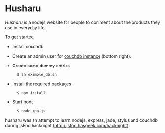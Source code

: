 Husharu
=======

*Husharu* is a nodejs website for people to comment about the products they use
in everyday life.

To get started,

* Install couchdb

* Create an admin user for [couchdb instance](http://localhost:5984/_utils) (bottom right).

* Create some dummy entries

        $ sh example_db.sh

* Install the required packages

        $ npm install

* Start node

        $ node app.js

husharu was an attempt to learn nodejs, express, jade, stylus and couchdb
during jsFoo hacknight (http://jsfoo.hasgeek.com/hacknight).
